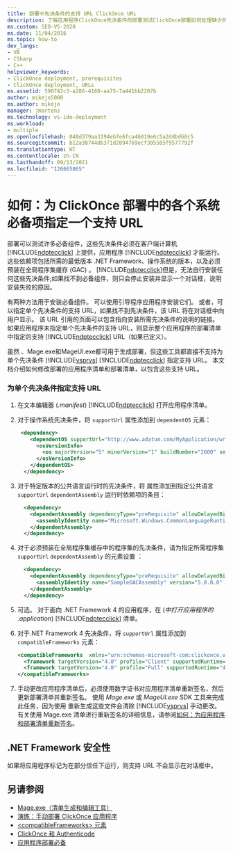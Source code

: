 ```yaml
---
title: 部署中先决条件的支持 URL ClickOnce URL
description: 了解应用程序ClickOnce先决条件的部署测试ClickOnce部署如何处理缺少的先决条件。
ms.custom: SEO-VS-2020
ms.date: 11/04/2016
ms.topic: how-to
dev_langs:
- VB
- CSharp
- C++
helpviewer_keywords:
- ClickOnce deployment, prerequisites
- ClickOnce deployment, URLs
ms.assetid: 590742c3-a286-4160-aa75-7a441bb2207b
author: mikejo5000
ms.author: mikejo
manager: jmartens
ms.technology: vs-ide-deployment
ms.workload:
- multiple
ms.openlocfilehash: 048d379aa3194eb7e6fca46019e6c5a2ddbd60c5
ms.sourcegitcommit: b12a38744db371d2894769ecf305585f9577792f
ms.translationtype: HT
ms.contentlocale: zh-CN
ms.lasthandoff: 09/13/2021
ms.locfileid: "126665865"
---
```

# <a name="how-to-specify-a-support-url-for-individual-prerequisites-in-a-clickonce-deployment"></a>如何：为 ClickOnce 部署中的各个系统必备项指定一个支持 URL
部署可以测试许多必备组件，这些先决条件必须在客户端计算机 [!INCLUDE[ndptecclick](../deployment/includes/ndptecclick_md.md)] 上提供，应用程序 [!INCLUDE[ndptecclick](../deployment/includes/ndptecclick_md.md)] 才能运行。 这些依赖项包括所需的最低版本 .NET Framework、操作系统的版本，以及必须预装在全局程序集缓存 (GAC) 。 [!INCLUDE[ndptecclick](../deployment/includes/ndptecclick_md.md)]但是，无法自行安装任何这些先决条件;如果找不到必备组件，则只会停止安装并显示一个对话框，说明安装失败的原因。

 有两种方法用于安装必备组件。 可以使用引导程序应用程序安装它们。 或者，可以指定单个先决条件的支持 URL，如果找不到先决条件，该 URL 将在对话框中向用户显示。 该 URL 引用的页面可以包含指向安装所需先决条件的说明的链接。 如果应用程序未指定单个先决条件的支持 URL，则显示整个应用程序的部署清单中指定的支持 [!INCLUDE[ndptecclick](../deployment/includes/ndptecclick_md.md)] URL（如果已定义）。

 虽然 、Mage.exe和MageUI.exe都可用于生成部署，但这些工具都直接不支持为单个先决条件 [!INCLUDE[vsprvs](../code-quality/includes/vsprvs_md.md)]  [!INCLUDE[ndptecclick](../deployment/includes/ndptecclick_md.md)] 指定支持 URL。 本文档介绍如何修改部署的应用程序清单和部署清单，以包含这些支持 URL。

### <a name="specify-a-support-url-for-an-individual-prerequisite"></a>为单个先决条件指定支持 URL

1. 在文本编辑器 (*.manifest*) [!INCLUDE[ndptecclick](../deployment/includes/ndptecclick_md.md)] 打开应用程序清单。

2. 对于操作系统先决条件，将 `supportUrl` 属性添加到 `dependentOS` 元素：

   ```xml
    <dependency>
       <dependentOS supportUrl="http://www.adatum.com/MyApplication/wrongOSFound.htm">
         <osVersionInfo>
           <os majorVersion="5" minorVersion="1" buildNumber="2600" servicePackMajor="0" servicePackMinor="0" />
         </osVersionInfo>
       </dependentOS>
     </dependency>
   ```

3. 对于特定版本的公共语言运行时的先决条件，将 属性添加到指定公共语言 `supportUrl` `dependentAssembly` 运行时依赖项的条目：

   ```xml
     <dependency>
       <dependentAssembly dependencyType="preRequisite" allowDelayedBinding="true" supportUrl=" http://www.adatum.com/MyApplication/wrongClrVersionFound.htm">
         <assemblyIdentity name="Microsoft.Windows.CommonLanguageRuntime" version="4.0.30319.0" />
       </dependentAssembly>
     </dependency>
   ```

4. 对于必须预装在全局程序集缓存中的程序集的先决条件，请为指定所需程序集 `supportUrl` `dependentAssembly` 的元素设置 ：

   ```xml
     <dependency>
       <dependentAssembly dependencyType="preRequisite" allowDelayedBinding="true" supportUrl=" http://www.adatum.com/MyApplication/missingSampleGACAssembly.htm">
         <assemblyIdentity name="SampleGACAssembly" version="5.0.0.0" publicKeyToken="04529dfb5da245c5" processorArchitecture="msil" language="neutral" />
       </dependentAssembly>
     </dependency>
   ```

5. 可选。 对于面向 .NET Framework 4 的应用程序，在 (*中打开应用程序的 .application*) [!INCLUDE[ndptecclick](../deployment/includes/ndptecclick_md.md)] 清单。

6. 对于.NET Framework 4 先决条件，将 `supportUrl` 属性添加到 `compatibleFrameworks` 元素：

   ```xml
   <compatibleFrameworks  xmlns="urn:schemas-microsoft-com:clickonce.v2" supportUrl="http://adatum.com/MyApplication/CompatibleFrameworks.htm">
     <framework targetVersion="4.0" profile="Client" supportedRuntime="4.0.30319" />
     <framework targetVersion="4.0" profile="Full" supportedRuntime="4.0.30319" />
   </compatibleFrameworks>
   ```

7. 手动更改应用程序清单后，必须使用数字证书对应用程序清单重新签名，然后更新部署清单并重新签名。 使用 *Mage.exe* 或 *MageUI.exe* SDK 工具来完成此任务，因为使用 重新生成这些文件会清除 [!INCLUDE[vsprvs](../code-quality/includes/vsprvs_md.md)] 手动更改。 有关使用 Mage.exe 清单进行重新签名的详细信息，请参阅[如何：为应用程序和部署清单重新签名](../deployment/how-to-re-sign-application-and-deployment-manifests.md)。

## <a name="net-framework-security"></a>.NET Framework 安全性
 如果将应用程序标记为在部分信任下运行，则支持 URL 不会显示在对话框中。

## <a name="see-also"></a>另请参阅
- [Mage.exe（清单生成和编辑工具）](/dotnet/framework/tools/mage-exe-manifest-generation-and-editing-tool)
- [演练：手动部署 ClickOnce 应用程序](../deployment/walkthrough-manually-deploying-a-clickonce-application.md)
- [\<compatibleFrameworks> 元素](../deployment/compatibleframeworks-element-clickonce-deployment.md)
- [ClickOnce 和 Authenticode](../deployment/clickonce-and-authenticode.md)
- [应用程序部署必备](../deployment/application-deployment-prerequisites.md)